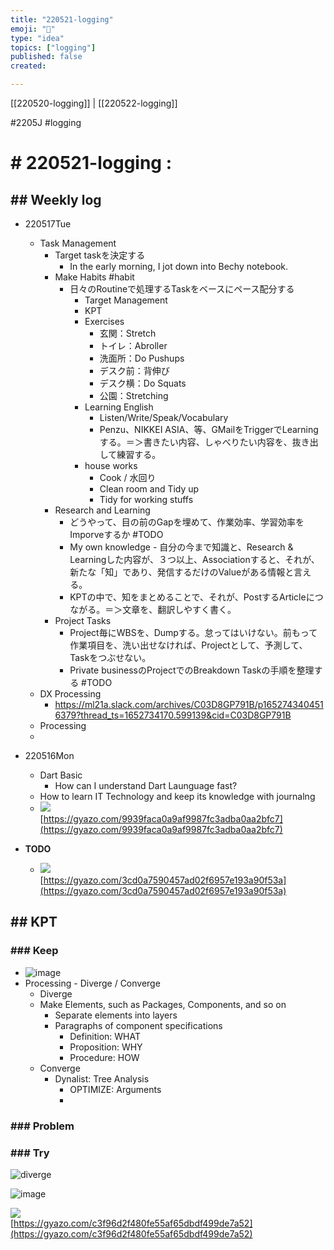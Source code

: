 ```yaml
---
title: "220521-logging"
emoji: "🐙"
type: "idea"
topics: ["logging"]
published: false
created: 

---
```

[[220520-logging]] | [[220522-logging]]

#2205J #logging

# # 220521-logging :
## ## Weekly log
- 220517Tue
	- Task Management
		- Target taskを決定する
			- In the early morning, I jot down into Bechy notebook.
		- Make Habits #habit 
			- 日々のRoutineで処理するTaskをベースにペース配分する
				- Target Management
				- KPT
				- Exercises
					- 玄関：Stretch
					- トイレ：Abroller
					- 洗面所：Do Pushups
					- デスク前：背伸び
					- デスク横：Do Squats
					- 公園：Stretching
				- Learning English
					- Listen/Write/Speak/Vocabulary
					- Penzu、NIKKEI ASIA、等、GMailをTriggerでLearningする。＝＞書きたい内容、しゃべりたい内容を、抜き出して練習する。
				- house works
					- Cook / 水回り
					- Clean room and Tidy up 
					- Tidy for working stuffs
		- Research and Learning
			- どうやって、目の前のGapを埋めて、作業効率、学習効率をImporveするか #TODO 
			- My own knowledge - 自分の今まで知識と、Research & Learningした内容が、３つ以上、Associationすると、それが、新たな「知」であり、発信するだけのValueがある情報と言える。
			- KPTの中で、知をまとめることで、それが、PostするArticleにつながる。＝＞文章を、翻訳しやすく書く。
		- Project Tasks
			- Project毎にWBSを、Dumpする。怠ってはいけない。前もって作業項目を、洗い出せなければ、Projectとして、予測して、Taskをつぶせない。
			- Private businessのProjectでのBreakdown Taskの手順を整理する #TODO
	- DX Processing
		- https://ml21a.slack.com/archives/C03D8GP791B/p1652743404516379?thread_ts=1652734170.599139&cid=C03D8GP791B
	- Processing
	- 

- 220516Mon
	- Dart Basic
		- How can I understand Dart Launguage fast?
	- How to learn IT Technology and keep its knowledge with journalng
	- ![](https://gyazo.com/9939faca0a9af9987fc3adba0aa2bfc7.png)  
[https://gyazo.com/9939faca0a9af9987fc3adba0aa2bfc7](https://gyazo.com/9939faca0a9af9987fc3adba0aa2bfc7)
- **TODO**
	- ![](https://gyazo.com/3cd0a7590457ad02f6957e193a90f53a.png)  
[https://gyazo.com/3cd0a7590457ad02f6957e193a90f53a](https://gyazo.com/3cd0a7590457ad02f6957e193a90f53a) 


## ## KPT
### ### Keep
- ![image](https://miro.medium.com/max/1400/1*m8JcdXrCTmDPt-EB8RPszg.png)
- Processing - Diverge / Converge
	- Diverge
	- Make Elements, such as Packages, Components, and so on
		- Separate elements into layers
		- Paragraphs of component specifications
			- Definition: WHAT
			- Proposition: WHY
			- Procedure: HOW
	- Converge
		- Dynalist: Tree Analysis
			- OPTIMIZE: Arguments
			- 
### ### Problem
### ### Try


![diverge](https://www.rikon.ie/wp-content/uploads/2017/09/Diverge-Converge.png)

![image](https://sidlaurea.files.wordpress.com/2018/09/divergent-convergent.jpg?w=300&h=177)

![](https://gyazo.com/c3f96d2f480fe55af65dbdf499de7a52.png)  
[https://gyazo.com/c3f96d2f480fe55af65dbdf499de7a52](https://gyazo.com/c3f96d2f480fe55af65dbdf499de7a52)

